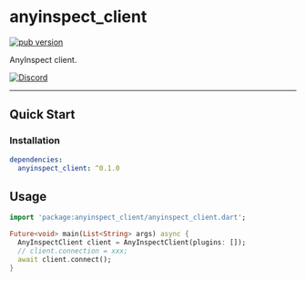 # anyinspect_client

[![pub version][pub-image]][pub-url]

[pub-image]: https://img.shields.io/pub/v/anyinspect_client.svg
[pub-url]: https://pub.dev/packages/anyinspect_client

AnyInspect client.

[![Discord](https://img.shields.io/badge/discord-%237289DA.svg?style=for-the-badge&logo=discord&logoColor=white)](https://discord.gg/uJcUXQrs)

---

## Quick Start

### Installation

```yaml
dependencies:
  anyinspect_client: ^0.1.0
```

## Usage

```dart
import 'package:anyinspect_client/anyinspect_client.dart';

Future<void> main(List<String> args) async {
  AnyInspectClient client = AnyInspectClient(plugins: []);
  // client.connection = xxx;
  await client.connect();
}
```
